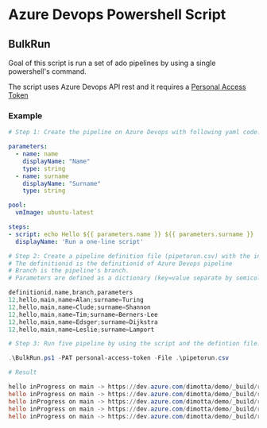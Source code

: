 # Azure Devops Powershell Script

## BulkRun

Goal of this script is run a set of ado pipelines by using a single powershell's command.

The script uses Azure Devops API rest and it requires a [Personal Access Token](https://docs.microsoft.com/en-us/azure/devops/organizations/accounts/use-personal-access-tokens-to-authenticate?view=azure-devops&tabs=Windows)

### Example
```yaml
# Step 1: Create the pipeline on Azure Devops with following yaml code. Below an example with parameters.

parameters:
  - name: name
    displayName: "Name"
    type: string
  - name: surname
    displayName: "Surname"
    type: string

pool:
  vmImage: ubuntu-latest

steps:
- script: echo Hello ${{ parameters.name }} ${{ parameters.surname }}
  displayName: 'Run a one-line script'
```  

```powershell
# Step 2: Create a pipeline definition file (pipetorun.csv) with the information to run an ado pipeline for each row.
# The definitionid is the definitionid of Azure Devops pipeline
# Branch is the pipeline's branch.
# Parameters are defined as a dictionary (key=value separate by semicolon, key is equal the pipeline parameter name)

definitionid,name,branch,parameters
12,hello,main,name=Alan;surname=Turing
12,hello,main,name=Clude;surname=Shannon
12,hello,main,name=Tim;surname=Berners-Lee
12,hello,main,name=Edsger;surname=Dijkstra
12,hello,main,name=Leslie;surname=Lamport

# Step 3: Run five pipeline by using the script and the defintion file. (How to create a PAT )

.\BulkRun.ps1 -PAT personal-access-token -File .\pipetorun.csv

# Result

hello inProgress on main -> https://dev.azure.com/dimotta/demo/_build/results?buildId=119
hello inProgress on main -> https://dev.azure.com/dimotta/demo/_build/results?buildId=120
hello inProgress on main -> https://dev.azure.com/dimotta/demo/_build/results?buildId=121
hello inProgress on main -> https://dev.azure.com/dimotta/demo/_build/results?buildId=122
hello inProgress on main -> https://dev.azure.com/dimotta/demo/_build/results?buildId=123
```

